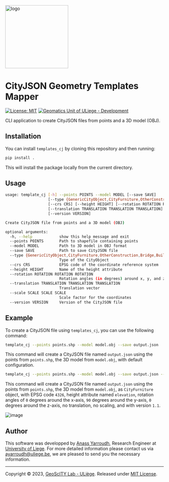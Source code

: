 <img src="https://github.com/Yarroudh/templates_cj/assets/72500344/1b523bfa-b0d4-46d6-9400-69bc1c81fe90" alt="logo" width="200"/>

# CityJSON Geometry Templates Mapper

[![License: MIT](https://img.shields.io/badge/License-MIT-yellow.svg)](https://opensource.org/licenses/MIT)
[![Geomatics Unit of ULiege - Development](https://img.shields.io/badge/Geomatics_Unit_of_ULiege-Development-2ea44f)](http://geomatics.ulg.ac.be/)

CLI application to create CityJSON files from points and a 3D model (OBJ).

## Installation

You can install `templates_cj` by cloning this repository and then running:

```bash
pip install .
```

This will install the package locally from the current directory.

## Usage

```bash
usage: template_cj [-h] --points POINTS --model MODEL [--save SAVE]
                   [--type {GenericCityObject,CityFurniture,OtherConstruction,Bridge,Building,PlantCover,SolitaryVegetationObject,TransportSquare,WaterBody}]
                   [--crs CRS] [--height HEIGHT] [--rotation ROTATION ROTATION ROTATION]
                   [--translation TRANSLATION TRANSLATION TRANSLATION] [--scale SCALE SCALE SCALE]        
                   [--version VERSION]

Create CityJSON file from points and a 3D model (OBJ)

optional arguments:
  -h, --help            show this help message and exit
  --points POINTS       Path to shapefile containing points
  --model MODEL         Path to 3D model in OBJ format
  --save SAVE           Path to save CityJSON file
  --type {GenericCityObject,CityFurniture,OtherConstruction,Bridge,Building,PlantCover,SolitaryVegetationObject,TransportSquare,WaterBody}
                        Type of the CityObject
  --crs CRS             EPSG code of the coordinate reference system
  --height HEIGHT       Name of the height attribute
  --rotation ROTATION ROTATION ROTATION
                        Rotation angles (in degrees) around x, y, and z axes
  --translation TRANSLATION TRANSLATION TRANSLATION
                        Translation vector
  --scale SCALE SCALE SCALE
                        Scale factor for the coordinates
  --version VERSION     Version of the CityJSON file
```

## Example

To create a CityJSON file using `templates_cj`, you can use the following command:

```bash
template_cj --points points.shp --model model.obj --save output.json
```

This command will create a CityJSON file named `output.json` using the points from `points.shp`, the 3D model from `model.obj`, with default configuration.

```bash
template_cj --points points.shp --model model.obj --save output.json --type CityFurniture --crs 4326 --height elevation --rotation 0 90 0 --translation 0 0 0 --scale 1 1 1 --version 1.0
```

This command will create a CityJSON file named `output.json` using the points from `points.shp`, the 3D model from `model.obj`, as `CityFurniture` object, with EPSG code `4326`, height attribute named `elevation`, rotation angles of `0` degrees around the x-axis, `90` degrees around the y-axis, `0` degrees around the z-axis, no translation, no scaling, and with version `1.1`.

![image](https://github.com/Yarroudh/templates_cj/assets/72500344/9497c126-6281-497c-b466-ee27f60667e8)

## Author

This software was developped by [Anass Yarroudh](https://www.linkedin.com/in/anass-yarroudh/), Research Engineer at [University of Liege](http://uliege.be/).
For more detailed information please contact us via <ayarroudh@uliege.be>, we are pleased to send you the necessary information.

-----

Copyright © 2023, [GeoScITY Lab - ULiège](http://www.geoscity.uliege.be/). Released under [MIT License](https://github.com/Yarroudh/templates_cj/blob/main/LICENSE).
